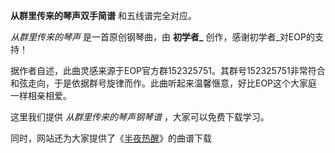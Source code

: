 

**从群里传来的琴声双手简谱** 和五线谱完全对应。

_从群里传来的琴声_ 是一首原创钢琴曲，由 **初学者_** 创作，感谢初学者_对EOP的支持！  
  
据作者自述，此曲灵感来源于EOP官方群152325751。其群号152325751非常符合和弦走向，于是依据群号旋律而作。此曲听起来温馨惬意，好比EOP这个大家庭一样相亲相爱。

这里我们提供 _从群里传来的琴声钢琴谱_ ，大家可以免费下载学习。

同时，网站还为大家提供了《[半夜热醒](Music-10519-半夜热醒-原创.html "半夜热醒")》的曲谱下载

